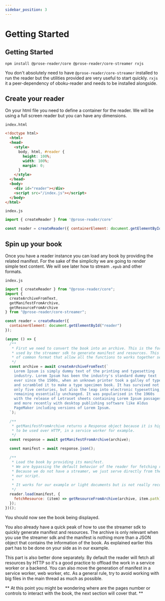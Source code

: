 ```yaml
---
sidebar_position: 3
---
```


# Getting Started

## Getting Started

```shell
npm install @prose-reader/core @prose-reader/core-streamer rxjs
```

You don't absolutely need to have `@prose-reader/core-streamer` installed to run the reader but the utilities provided are very useful to start quickly.
 `rxjs` it a peer-dependency of oboku-reader and needs to be installed alongside.

## Create your reader

On your html file you need to define a container for the reader. We will be using a full screen reader but you can have any dimensions.

`index.html`
```html
<!doctype html>
  <html>
  <head>
    <style>
      body, html, #reader {
        height: 100%;
        width: 100%;
        margin: 0;
      }
    </style>
  </head>
  <body>
    <div id="reader"></div>
    <script src="/index.js"></script>
  </body>
</html>
```

`index.js`
```javascript
import { createReader } from '@prose-reader/core'

const reader = createReader({ containerElement: document.getElementById('reader') })
```

## Spin up your book

Once you have a reader instance you can load any book by providing the related manifest. For the sake of the simplicity we are
going to render simple text content. We will see later how to stream `.epub` and other formats.

`index.js`
```javascript
import { createReader } from "@prose-reader/core";
import {
  createArchiveFromText,
  getManifestFromArchive,
  getResourceFromArchive
} from "@prose-reader/core-streamer";

const reader = createReader({
  containerElement: document.getElementById("reader")
});

(async () => {
  /**
   * First we need to convert the book into an archive. This is the format
   * used by the streamer sdk to generate manifest and resources. This is a sort
   * of common format that allow all the functions to works together seamlessly
   */
  const archive = await createArchiveFromText(`
    Lorem Ipsum is simply dummy text of the printing and typesetting 
    industry. Lorem Ipsum has been the industry's standard dummy text 
    ever since the 1500s, when an unknown printer took a galley of type 
    and scrambled it to make a type specimen book. It has survived not 
    only five centuries, but also the leap into electronic typesetting, 
    remaining essentially unchanged. It was popularised in the 1960s 
    with the release of Letraset sheets containing Lorem Ipsum passages, 
    and more recently with desktop publishing software like Aldus 
    PageMaker including versions of Lorem Ipsum.
  `);

  /**
   * getManifestFromArchive returns a Response object because it is highly suggested
   * to be used over HTTP, in a service worker for example.
   */
  const response = await getManifestFromArchive(archive);

  const manifest = await response.json();

  /**
   * Load the book by providing its manifest.
   * We are bypassing the default behavior of the reader for fetching resources.
   * Because we do not have a streamer, we just serve directly from the archive from
   * our script.
   *
   * It works for our example or light documents but is not really recommended.
   */
  reader.load(manifest, {
    fetchResource: (item) => getResourceFromArchive(archive, item.path)
  });
})();
```

You should now see the book being displayed.

You also already have a quick peak of how to use the streamer sdk to quickly generate manifest and resources. The archive is only relevant when
you use the streamer sdk and the manifest is nothing more than a JSON object that contains the information of the book. As explained earlier
this part has to be done on your side as in our example.

This part is also better done separately. By default the reader will fetch all resources by HTTP so it's a good practice to offload the work in a service worker or a backend. You can also
move the generation of manifest in a service worker, web worker, etc. As a general rule, try to avoid working with big files in the main thread
as much as possible.

** At this point you might be wondering where are the pages number or controls to interact with the book, the next section will cover that. **